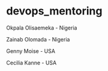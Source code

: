 # devops_mentoring


Okpala Olisaemeka - Nigeria 

Zainab Olomada - Nigeria

Genny Moise - USA

Cecilia Kanne - USA
